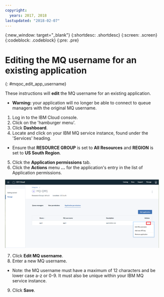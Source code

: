 ```yaml
---
copyright:
  years: 2017, 2018
lastupdated: "2018-02-07"
---
```


{:new_window: target="_blank"}
{:shortdesc: .shortdesc}
{:screen: .screen}
{:codeblock: .codeblock}
{:pre: .pre}

# Editing the MQ username for an existing application
{: #mqoc_edit_app_username}

These instructions will **edit** the MQ username for an existing application.
  * **Warning:** your application will no longer be able to connect to queue managers with the original MQ username.

1. Log in to the IBM Cloud console.
2. Click on the 'hamburger menu'.
3. Click **Dashboard**.
4. Locate and click on your IBM MQ service instance, found under the 'Services' heading.
  * Ensure that **RESOURCE GROUP** is set to **All Resources** and **REGION** is set to **US South Region**.
5. Click the **Application permissions** tab.
6. Click the **Actions** menu **...** for the application's entry in the list of Application permissions.

 ![Image showing the location of the action button](images/mqoc_app_access_action_button.png)

7. Click **Edit MQ username**.
8. Enter a new MQ username.
  * Note: the MQ username must have a maximum of 12 characters and be lower case a-z or 0-9.  It must also be unique within your IBM MQ service instance.
9. Click **Save**.
